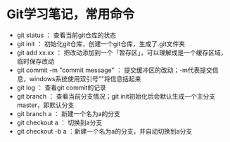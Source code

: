 # Git学习笔记，常用命令
- git status ： 查看当前git仓库的状态
- git init ： 初始化git仓库，创建一个git仓库，生成了.git文件夹
- git add xx.xx ： 把改动添加到一个「暂存区」，可以理解成是一个缓存区域，临时保存改动
- git commit -m "commit message" ： 提交缓冲区的改动；-m代表提交信息，windows系统使用双引号""将信息括起来
- git log ： 查看git commit的记录
- git branch ： 查看当前分支情况；git init初始化后会默认生成一个主分支master，即默认分支
- git branch a ： 新建一个名为a的分支
- git checkout a ： 切换到a分支
- git checkout -b a ：新建一个名为a的分支，并自动切换到a分支
